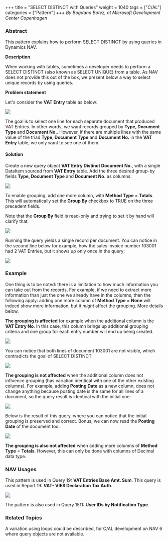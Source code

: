 +++
title = "SELECT DISTINCT with Queries"
weight = 1040
tags = ["C/AL"]
categories = ["Pattern"]
+++
_By Bogdana Botez, at Microsoft Development Center Copenhagen_

### Abstract

This pattern explains how to perform SELECT DISTINCT by using queries in Dynamics NAV.

**Description**

When working with tables, sometimes a developer needs to perform a SELECT DISTINCT (also known as SELECT UNIQUE) from a table. As NAV does not provide this out of the box, we present below a way to select unique records by using queries.

**Problem statement**

Let's consider the **VAT Entry** table as below: [  ][anchor0]

[![ ][image0]][anchor1]

The goal is to select one line for each separate document that produced VAT Entries. In other words, we want records grouped by **Type, Document Type** and **Document No.**. However, if there are multiple lines with the same value of the triad **Type, Document Type** and **Document No.** in the **VAT Entry** table, we only want to see one of them.

#### Solution

Create a new query object **VAT Entry Distinct Document No.**, with a single DataItem sourced from **VAT Entry** table. Add the three desired group-by fields **Type, Document Type** and **Document No.** as columns.

[![ ][image1]][anchor2] 

To enable grouping, add one more column, with **Method Type** = **Totals**. This will automatically set the **Group By** checkbox to TRUE on the three precedent fields.

Note that the **Group By** field is read-only and trying to set it by hand will clarify that:

[![ ][image2]][anchor3]

Running the query yields a single record per document. You can notice in the second line below for example, how the sales invoice number 103001 had 2 VAT Entries, but it shows up only once in the query:

[![ ][image3]][anchor4] 

### Example

One thing is to be noted: there is a limitation to how much information you can take out from the records. For example, if we need to extract more information than just the one we already have in the columns, then the following apply: adding one more column of **Method Type** = **None** will indeed show more information, but it _might_ affect the grouping. More details below.

**The grouping is affected** for example when the additional column is the **VAT Entry No**. In this case, this column brings up additional grouping criteria and one group for each entry number will end up being created.

[![ ][image4]][anchor5]

You can notice that both lines of document 103001 are not visible, which contradicts the goal of SELECT DISTINCT.

[![ ][image5]][anchor6] 

**The grouping is not affected** when the additional column does not influence grouping (has variation identical with one of the other existing columns). For example, adding **Posting Date** as a new column, does not change anything because posting date is the same for all lines of a document, so the query result is identical with the initial one:

[![ ][image6]][anchor7] 

Below is the result of this query, where you can notice that the initial grouping is preserved and correct. Bonus, we can now read the **Posting Date** of the document too.

[![ ][image7]][anchor8] 

**The grouping is also not affected** when adding more columns of **Method Type** = **Totals**. However, this can only be done with columns of Decimal data type.

### **NAV Usages**

This pattern is used in Query 19: **VAT Entries Base Amt. Sum**. This query is used in Report 19: **VAT- VIES Declaration Tax Auth**.

[![ ][image8]][anchor9] 

The pattern is also used in Query 1511: **User IDs by Notification Type**.  

  
### **Related Topics**

A variation using loops could be described, for C/AL development on NAV 6 where query objects are not available.



[anchor0]: https://microsoft.sharepoint.com/teams/DynamicsNAV/Wiki/Nav%20Wiki%20Documents/NAV%20App%20Patterns/NAV%20App%20Patterns%20for%20Review/Table%20Select%20Distinct.docx#_msocom_1
[anchor1]: 6521.clip_5F00_image001.png
[anchor2]: clip_5F00_image002.png
[anchor3]: clip_5F00_image003.png
[anchor4]: clip_5F00_image004.png
[anchor5]: clip_5F00_image005.png
[anchor6]: clip_5F00_image006.png
[anchor7]: clip_5F00_image007.png
[anchor8]: clip_5F00_image008.png
[anchor9]: Untitled-picture.png


[image0]: 6521.clip_5F00_image001.png
[image1]: clip_5F00_image002.png
[image2]: clip_5F00_image003.png
[image3]: clip_5F00_image004.png
[image4]: clip_5F00_image005.png
[image5]: clip_5F00_image006.png
[image6]: clip_5F00_image007.png
[image7]: clip_5F00_image008.png
[image8]: Untitled-picture.png
